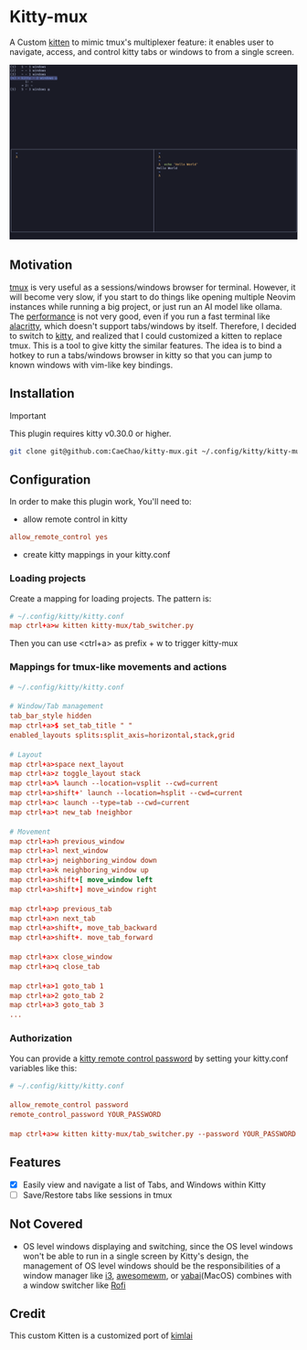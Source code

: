 # Kitty-mux
A Custom [kitten](https://sw.kovidgoyal.net/kitty/kittens/custom/) to mimic tmux's multiplexer feature: it enables user to navigate, access, and control kitty tabs or windows to from a single screen.

![](./screenshot.png)

## Motivation 
[tmux](https://github.com/tmux/tmux) is very useful as a sessions/windows browser for terminal. However, it will become very slow, if you start to do things like opening multiple Neovim instances while running a big project, or just run an AI model like ollama. The [performance](https://github.com/kovidgoyal/kitty) is not very good, even if you run a fast terminal like [alacritty](https://github.com/alacritty/alacritty), which doesn't support tabs/windows by itself.
Therefore, I decided to switch to [kitty](https://github.com/kovidgoyal/kitty), and realized that I could customized a kitten to replace tmux.
This is a tool to give kitty the similar features. The idea is to bind a hotkey to run a tabs/windows browser in kitty so that you can jump to known windows with vim-like key bindings.


## Installation

> [!IMPORTANT]
> This plugin requires kitty v0.30.0 or higher.

```sh
git clone git@github.com:CaeChao/kitty-mux.git ~/.config/kitty/kitty-mux
```

## Configuration
In order to make this plugin work, You'll need to:

* allow remote control in kitty

```conf
allow_remote_control yes
```

* create kitty mappings in your kitty.conf

### Loading projects
Create a mapping for loading projects. The pattern is:

```conf
# ~/.config/kitty/kitty.conf
map ctrl+a>w kitten kitty-mux/tab_switcher.py 
```

Then you can use <ctrl+a> as prefix + w to trigger kitty-mux

### Mappings for tmux-like movements and actions

```conf
# ~/.config/kitty/kitty.conf

# Window/Tab management
tab_bar_style hidden
map ctrl+a>$ set_tab_title " "
enabled_layouts splits:split_axis=horizontal,stack,grid

# Layout
map ctrl+a>space next_layout
map ctrl+a>z toggle_layout stack
map ctrl+a>% launch --location=vsplit --cwd=current
map ctrl+a>shift+' launch --location=hsplit --cwd=current
map ctrl+a>c launch --type=tab --cwd=current
map ctrl+a>t new_tab !neighbor

# Movement
map ctrl+a>h previous_window
map ctrl+a>l next_window
map ctrl+a>j neighboring_window down
map ctrl+a>k neighboring_window up
map ctrl+a>shift+[ move_window left
map ctrl+a>shift+] move_window right

map ctrl+a>p previous_tab
map ctrl+a>n next_tab
map ctrl+a>shift+, move_tab_backward
map ctrl+a>shift+. move_tab_forward

map ctrl+a>x close_window
map ctrl+a>q close_tab

map ctrl+a>1 goto_tab 1
map ctrl+a>2 goto_tab 2
map ctrl+a>3 goto_tab 3
...
```

### Authorization
You can provide a [kitty remote control password](https://sw.kovidgoyal.net/kitty/conf/#opt-kitty.remote_control_password) by setting your kitty.conf variables like this:
```conf
# ~/.config/kitty/kitty.conf

allow_remote_control password
remote_control_password YOUR_PASSWORD

map ctrl+a>w kitten kitty-mux/tab_switcher.py --password YOUR_PASSWORD
```


## Features

- [x] Easily view and navigate a list of Tabs, and Windows within Kitty
- [ ] Save/Restore tabs like sessions in tmux

## Not Covered
* OS level windows displaying and switching, since the OS level windows won't be able to run in a single screen by Kitty's design, the management of OS level windows should be the responsibilities of a window manager like [i3](https://i3wm.org), [awesomewm](https://awesomewm.org/), or [yabai](https://github.com/koekeishiya/yabai)(MacOS) combines with a window switcher like [Rofi](https://github.com/davatorium/rofi)


## Credit
This custom Kitten is a customized port of [kimlai](https://github.com/kimlai/dotfiles/blob/9dea2453c5bdc96bd2bfa0fe1ea0f8f5b8593b60/kitty/session_switcher.py)

